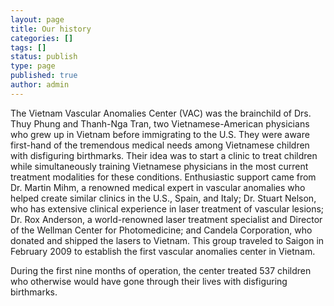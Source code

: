 ```yaml
---
layout: page
title: Our history
categories: []
tags: []
status: publish
type: page
published: true
author: admin
---
```

The Vietnam Vascular Anomalies Center (VAC) was the brainchild of Drs. Thuy Phung and Thanh-Nga Tran, two Vietnamese-American physicians who grew up in Vietnam before immigrating to the U.S.  They were aware first-hand of the tremendous medical needs among Vietnamese children with disfiguring birthmarks.  Their idea was to start a clinic to treat children while simultaneously training Vietnamese physicians in the most current treatment modalities for these conditions.  Enthusiastic support came from Dr. Martin Mihm, a renowned medical expert in vascular anomalies who helped create similar clinics in the U.S., Spain, and Italy; Dr. Stuart Nelson, who has extensive clinical experience in laser treatment of vascular lesions; Dr. Rox Anderson, a world-renowned laser treatment specialist and Director of the Wellman Center for Photomedicine; and Candela Corporation, who donated and shipped the lasers to Vietnam.  This group traveled to Saigon in February 2009 to establish the first vascular anomalies center in Vietnam.

During the first nine months of operation, the center treated 537 children who otherwise would have gone through their lives with disfiguring birthmarks.
